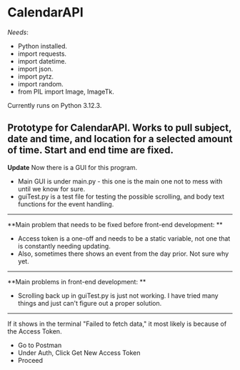 # CalendarAPI

_Needs_:
 -  Python installed.
 -  import requests.
 -  import datetime.
 -  import json.
 -  import pytz.
 -  import random.
 -  from PIL import Image, ImageTk.

   
Currently runs on Python 3.12.3.

**Prototype for CalendarAPI.** Works to pull subject, date and time, and location for a selected amount of time. Start and end time are fixed.
--------------
**Update** Now there is a GUI for this program.
 - Main GUI is under main.py - this one is the main one not to mess with until we know for sure.
 - guiTest.py is a test file for testing the possible scrolling, and body text functions for the event handling.
---------------

**Main problem that needs to be fixed before front-end development:
**
 -  Access token is a one-off and needs to be a static variable, not one that is constantly needing updating.
 -  Also, sometimes there shows an event from the day prior. Not sure why yet.
----------------

**Main problems in front-end development:
**
 - Scrolling back up in guiTest.py is just not working. I have tried many things and just can't figure out a proper solution.

----------
If it shows in the terminal "Failed to fetch data," it most likely is because of the Access Token. 
 - Go to Postman
 - Under Auth, Click Get New Access Token
 - Proceed

